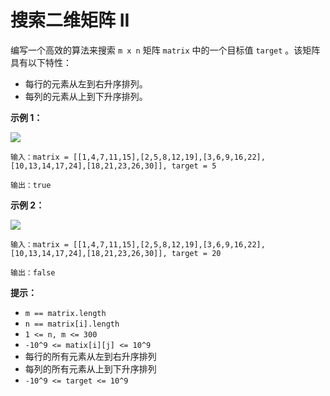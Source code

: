 # 搜索二维矩阵 II
编写一个高效的算法来搜索 `m x n` 矩阵 `matrix` 中的一个目标值 `target` 。该矩阵具有以下特性：

+ 每行的元素从左到右升序排列。
+ 每列的元素从上到下升序排列。
 

**示例 1：**

![](https://assets.leetcode-cn.com/aliyun-lc-upload/uploads/2020/11/25/searchgrid2.jpg)

    输入：matrix = [[1,4,7,11,15],[2,5,8,12,19],[3,6,9,16,22],[10,13,14,17,24],[18,21,23,26,30]], target = 5

    输出：true

**示例 2：**

![](https://assets.leetcode-cn.com/aliyun-lc-upload/uploads/2020/11/25/searchgrid2.jpg)

    输入：matrix = [[1,4,7,11,15],[2,5,8,12,19],[3,6,9,16,22],[10,13,14,17,24],[18,21,23,26,30]], target = 20

    输出：false
 

**提示：**

+ `m == matrix.length`
+ `n == matrix[i].length`
+ `1 <= n, m <= 300`
+ `-10^9 <= matix[i][j] <= 10^9`
+ 每行的所有元素从左到右升序排列
+ 每列的所有元素从上到下升序排列
+ `-10^9 <= target <= 10^9`